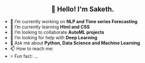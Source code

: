 <h2 align="center">👋 Hello! I'm Saketh.</h2>
<A Data science Enthusiast specialized in Data science and Machine learning. I'm also a Data Analyst.>


- 🔭 I’m currently working on **NLP and Time series Forecasting**
- 🌱 I’m currently learning **Html and CSS**
- 👯 I’m looking to collaborate **AutoML projects**
- 🤔 I’m looking for help with **Deep Learning**
- 💬 Ask me about **Python, Data Science and Machine Learning**
- 📫 How to reach me: 
- ⚡ Fun fact: ...